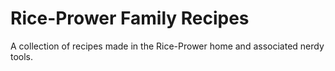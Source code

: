 # Rice-Prower Family Recipes

A collection of recipes made in the Rice-Prower home and associated nerdy tools.
